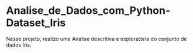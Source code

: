 # Analise_de_Dados_com_Python-Dataset_Iris
Nesse projeto, realizo uma Análise descritiva e exploratória do conjunto de dados Iris.
